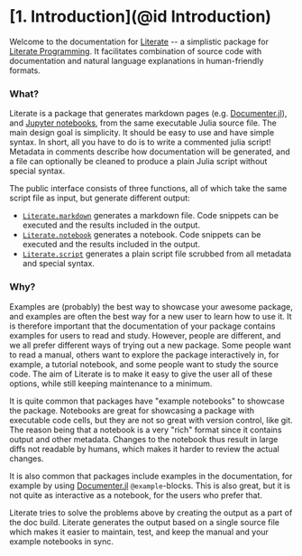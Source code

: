 # [**1.** Introduction](@id Introduction)

Welcome to the documentation for [Literate](https://github.com/fredrikekre/Literate.jl) 
-- a simplistic package for
[Literate Programming](https://en.wikipedia.org/wiki/Literate_programming). It facilitates
combination of source code with documentation and natural language explanations in 
human-friendly formats. 

### What?

Literate is a package that generates markdown pages
(e.g. [Documenter.jl](https://github.com/JuliaDocs/Documenter.jl)), and
[Jupyter notebooks](http://jupyter.org/), from the same executable Julia source file. The 
main design goal is simplicity. It should be easy to use and have simple syntax. In short, 
all you have to do is to write a commented julia script! Metadata
in comments describe how documentation will be generated, and a file can optionally be cleaned
to produce a plain Julia script without special syntax.

The public interface consists of three functions, all of which take the same script file
as input, but generate different output:
- [`Literate.markdown`](@ref) generates a markdown file. Code snippets can be executed and
  the results included in the output.
- [`Literate.notebook`](@ref) generates a notebook. Code snippets can be executed and
  the results included in the output.
- [`Literate.script`](@ref) generates a plain script file scrubbed from all metadata
  and special syntax.

### Why?

Examples are (probably) the best way to showcase your awesome package, and examples
are often the best way for a new user to learn how to use it. It is therefore important
that the documentation of your package contains examples for users to read and study.
However, people are different, and we all prefer different ways of trying out a new
package. Some people want to read a manual, others want to explore the package interactively in,
for example, a tutorial notebook, and some people want to study the source code. The aim of
Literate is to make it easy to give the user all of these options, while still
keeping maintenance to a minimum.

It is quite common that packages have "example notebooks" to showcase the package.
Notebooks are great for showcasing a package with executable code cells, but they are not so 
great with version control, like git. The reason being that a notebook is a very "rich" 
format since it contains output and other metadata. Changes to the notebook thus result in 
large diffs not readable by humans, which makes it harder to review the actual changes.

It is also common that packages include examples in the documentation, for example
by using [Documenter.jl](https://github.com/JuliaDocs/Documenter.jl) `@example`-blocks.
This is also great, but it is not quite as interactive as a notebook, for the users
who prefer that.

Literate tries to solve the problems above by creating the output as a part of the doc
build. Literate generates the output based on a single source file which makes it
easier to maintain, test, and keep the manual and your example notebooks in sync.

